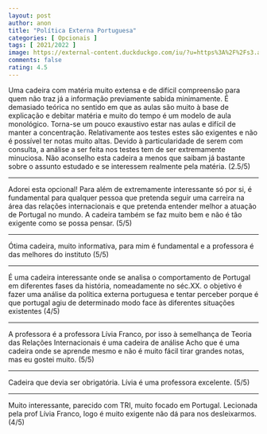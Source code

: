 ```yaml
---
layout: post
author: anon
title: "Política Externa Portuguesa"
categories: [ Opcionais ]
tags: [ 2021/2022 ]
image: https://external-content.duckduckgo.com/iu/?u=https%3A%2F%2Fs3.amazonaws.com%2Fdownloads.unmultimedia.org%2Fphoto%2Flarge%2F693%2F693722.jpg&f=1&nofb=1
comments: false
rating: 4.5
---
```


Uma cadeira com matéria muito extensa e de difícil compreensão para quem não traz já a informação previamente sabida minimamente.
É demasiado teórica no sentido em que as aulas são muito à base de explicação e debitar matéria e muito do tempo é um modelo de aula monológico. Torna-se um pouco exaustivo estar nas aulas e difícil de manter a concentração. Relativamente aos testes estes são exigentes e não é possível ter notas muito altas. Devido à particularidade de serem com consulta, a análise a ser feita nos testes tem de ser extremamente minuciosa.
Não aconselho esta cadeira a menos que saibam já bastante sobre o assunto estudado e se interessem realmente pela matéria. (2.5/5)

---

Adorei esta opcional! Para além de extremamente interessante só por si, é fundamental para qualquer pessoa que pretenda seguir uma carreira na área das relações internacionais e que pretenda entender melhor a atuação de Portugal no mundo. A cadeira também se faz muito bem e não é tão exigente como se possa pensar. (5/5)

---

Ótima cadeira, muito informativa, para mim é fundamental e a professora é das melhores do instituto (5/5)

---

É uma cadeira interessante onde se analisa o comportamento de Portugal em diferentes fases da história, nomeadamente no séc.XX. o objetivo é fazer uma análise da política externa portuguesa e tentar perceber porque é que portugal agiu de determinado modo face às diferentes situações existentes (4/5)

---

A professora é a professora Lívia Franco, por isso à semelhança de Teoria das Relações Internacionais é uma cadeira de análise
Acho que é uma cadeira onde se aprende mesmo e não é muito fácil tirar grandes notas, mas eu gostei muito. (5/5)

---

Cadeira que devia ser obrigatória. Lívia é uma professora excelente. (5/5)

---

Muito interessante, parecido com TRI, muito focado em Portugal. Lecionada pela prof Lívia Franco, logo é muito exigente não dá para nos desleixarmos. (4/5)

